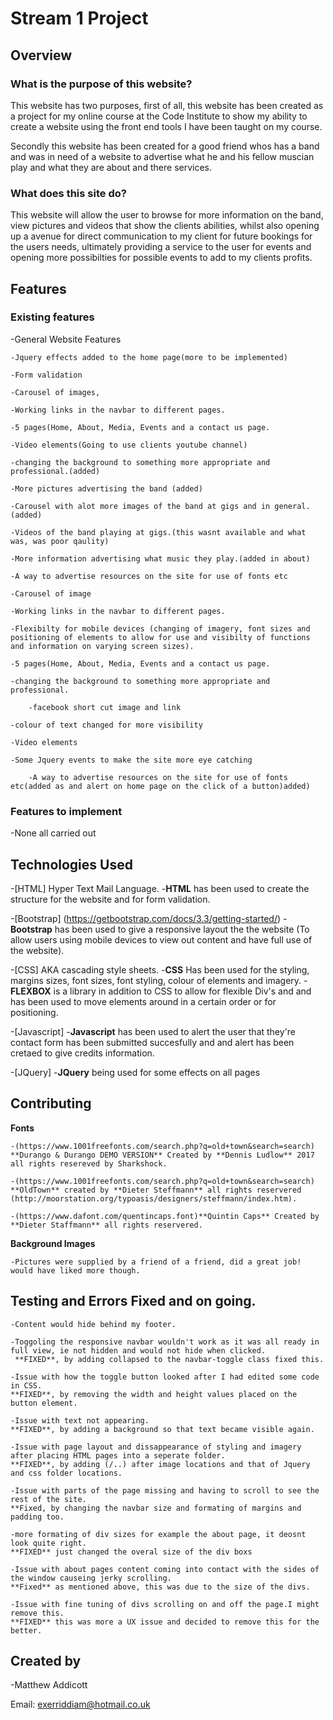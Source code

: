 # Stream 1 Project

## Overview

### What is the purpose of this website?

This website has two purposes, first of all, this website has been created as a project for my online course at the Code Institute to show my ability to create a website using the front end tools I have been taught on my course.

Secondly this website has been created for a good friend whos has a band and was in need of a website to advertise what he and his fellow muscian play and what they are about and there services.

### What does this site do?

This website will allow the user to browse for more information on the band, view pictures and videos that show the clients abilities, whilst also opening up a avenue for direct communication to my client for future bookings for the users needs, ultimately providing a service to the user for events and opening more possibilties for possible events to add to my clients profits.

## Features

### Existing features
-General Website Features

	-Jquery effects added to the home page(more to be implemented)

	-Form validation

	-Carousel of images,

	-Working links in the navbar to different pages.

	-5 pages(Home, About, Media, Events and a contact us page.

	-Video elements(Going to use clients youtube channel)

	-changing the background to something more appropriate and professional.(added)

	-More pictures advertising the band (added)

	-Carousel with alot more images of the band at gigs and in general.(added)

	-Videos of the band playing at gigs.(this wasnt available and what was, was poor qaulity)

	-More information advertising what music they play.(added in about)

	-A way to advertise resources on the site for use of fonts etc

	-Carousel of image

	-Working links in the navbar to different pages.

	-Flexibilty for mobile devices (changing of imagery, font sizes and positioning of elements to allow for use and visibilty of functions and information on varying screen sizes).

	-5 pages(Home, About, Media, Events and a contact us page.

	-changing the background to something more appropriate and professional.

		-facebook short cut image and link

	-colour of text changed for more visibility

	-Video elements 

	-Some Jquery events to make the site more eye catching

		-A way to advertise resources on the site for use of fonts etc(added as and alert on home page on the click of a button)added)
### Features to implement

-None all carried out

## Technologies Used
-[HTML] Hyper Text Mail Language.
	-**HTML** has been used to create the structure for the website and for form validation.

-[Bootstrap] (https://getbootstrap.com/docs/3.3/getting-started/)
	-**Bootstrap** has been used to give a responsive layout the the website (To allow users using mobile devices to view out content and have full use of the website).

-[CSS] AKA cascading style sheets.
	-**CSS** Has been used for the styling, margins sizes, font sizes, font styling, colour of elements and imagery.
	-**FLEXBOX** is a library in addition to CSS to allow for flexible Div's and and has been used to move elements around in a certain order or for positioning.

-[Javascript]
	-**Javascript** has been used to alert the user that they're contact form has been submitted succesfully and and alert has been cretaed to give credits information.

-[JQuery]
	-**JQuery** being used for some effects on all pages
 

## Contributing

**Fonts** 

	-(https://www.1001freefonts.com/search.php?q=old+town&search=search) **Durango & Durango DEMO VERSION** Created by **Dennis Ludlow** 2017 all rights resereved by Sharkshock.

	-(https://www.1001freefonts.com/search.php?q=old+town&search=search) **OldTown** created by **Dieter Steffmann** all rights reservered (http://moorstation.org/typoasis/designers/steffmann/index.htm).

	-(https://www.dafont.com/quentincaps.font)**Quintin Caps** Created by **Dieter Staffmann** all rights reservered.

**Background Images**

	-Pictures were supplied by a friend of a friend, did a great job! would have liked more though.

## Testing and Errors Fixed and on going. 


	-Content would hide behind my footer.

	-Toggoling the responsive navbar wouldn't work as it was all ready in full view, ie not hidden and would not hide when clicked.
	 **FIXED**, by adding collapsed to the navbar-toggle class fixed this.

	-Issue with how the toggle button looked after I had edited some code in CSS.
	**FIXED**, by removing the width and height values placed on the button element.

	-Issue with text not appearing.
	**FIXED**, by adding a background so that text became visible again.

	-Issue with page layout and dissappearance of styling and imagery after placing HTML pages into a seperate folder.
	**FIXED**, by adding (/..) after image locations and that of Jquery and css folder locations.

	-Issue with parts of the page missing and having to scroll to see the rest of the site.
	**Fixed, by changing the navbar size and formating of margins and padding too.

	-more formating of div sizes for example the about page, it deosnt look quite right.
	**FIXED** just changed the overal size of the div boxs

	-Issue with about pages content coming into contact with the sides of the window causeing jerky scrolling.
	**Fixed** as mentioned above, this was due to the size of the divs.

	-Issue with fine tuning of divs scrolling on and off the page.I might remove this.
	**FIXED** this was more a UX issue and decided to remove this for the better.

## Created by

 -Matthew Addicott

 Email: exerriddiam@hotmail.co.uk


